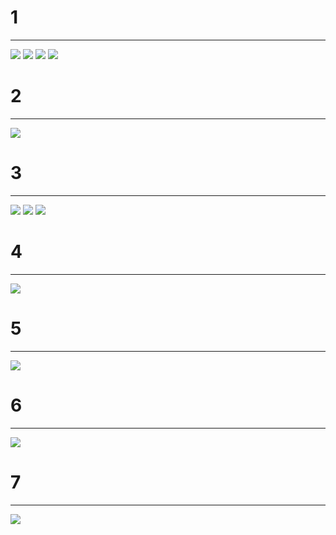 # 1
___
![](/img/img.png "")
![](/img/img_1.png "")
![](/img/img_2.png "")
![](/img/img_3.png "")
# 2
___
![](/img/img_4.png "")
# 3
___
![](/img/img_5.png "")
![](/img/img_6.png "")
![](/img/img_7.png "")
# 4
___
![](/img/img_8.png "")
# 5 
___
![](/img/img_9.png "")
# 6
___
![](/img/img_10.png "")
# 7
___
![](/img/img_11.png "")
